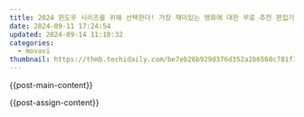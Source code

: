 ```yaml
---
title: 2024 윈도우 시리즈를 위해 선택한다! 가장 재미있는 영화에 대한 무료 추천 편집기
date: 2024-09-11 17:24:54
updated: 2024-09-14 11:10:32
categories:
  - movavi
thumbnail: https://thmb.techidaily.com/be7eb26b929d376d352a2b6560c781f129b853a9868bdf923c96ee4b76c8aaef.jpg
---
```


{{post-main-content}}

<ins class="adsbygoogle"
     style="display:block"
     data-ad-format="autorelaxed"
     data-ad-client="ca-pub-7571918770474297"
     data-ad-slot="1223367746"></ins>

{{post-assign-content}}

<ins class="adsbygoogle"
     style="display:block"
     data-ad-client="ca-pub-7571918770474297"
     data-ad-slot="8358498916"
     data-ad-format="auto"
     data-full-width-responsive="true"></ins>
